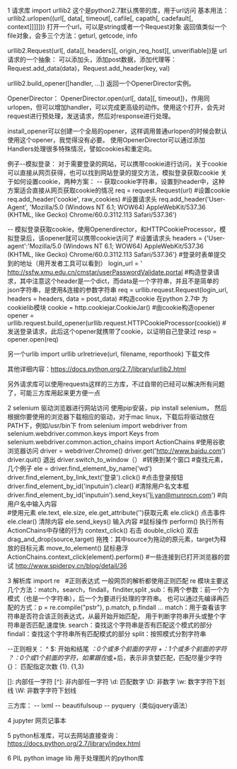 1 请求库
import urllib2 这个是python2.7默认携带的库，用于url访问
基本用法：
urllib2.urlopen((url[, data[, timeout[, cafile[, capath[, cadefault[, context]]]]])) 打开一个url，可以是string或者一个Request对象
返回值类似一个file对象，会多三个方法：geturl, getcode, info

urllib2.Request(url[, data][, headers][, origin_req_host][, unverifiable])是 url请求的一个抽象：
可以添加头，添加post数据，添加代理等：Request.add_data(data)，Request.add_header(key, val)

urllib2.build_opener([handler, ...]) 返回一个OpenerDirector实例。

OpenerDirector：
OpenerDirector.open(url[, data][, timeout])，作用同urlopen，但可以增加handler，可以完成更高级的动作。使用这个打开，会先对request进行预处理，发送请求，然后对response进行处理。

install_opener可以创建一个全局的opener，这样调用普通urlopen的时候会默认使用这个opener，我觉得没有必要。
使用OpenerDirector可以通过添加Handlers处理很多特殊情况，譬如cookies和重定向。

例子--模拟登录：
对于需要登录的网站，可以携带cookie进行访问，关于cookie可以直接从网页获得，也可以找到网站登录的提交方法，模拟登录获取cookie
关于如何设置cookie，两种方案：
-- 获取cookie字符串，设置到header中，这种方案适合直接从网页获取cookie的情况
req = request.Request(url)
#设置cookie
req.add_header('cookie', raw_cookies)
#设置请求头
req.add_header('User-Agent', 'Mozilla/5.0 (Windows NT 6.1; WOW64) AppleWebKit/537.36 (KHTML, like Gecko) Chrome/60.0.3112.113 Safari/537.36')

-- 模拟登录获取cookie，使用Openerdirector，和HTTPCookieProcessor，模拟登录后，该opener就可以携带cookie访问了
#设置请求头
headers = {'User-agent':'Mozilla/5.0 (Windows NT 6.1; WOW64) AppleWebKit/537.36 (KHTML, like Gecko) Chrome/60.0.3112.113 Safari/537.36'}
#登录时表单提交到的地址（用开发者工具可以看到）
login_url = ' http://ssfw.xmu.edu.cn/cmstar/userPasswordValidate.portal
#构造登录请求，其中注意这个header是一个dict，而data是一个字符串，并且不是简单的json字符串，是使用&连接的参数字符串
req = urllib.request.Request(login_url, headers = headers, data = post_data)
#构造cookie 在python 2.7中 为cookielib模块
cookie = http.cookiejar.CookieJar()
#由cookie构造opener
opener = urllib.request.build_opener(urllib.request.HTTPCookieProcessor(cookie))
#发送登录请求，此后这个opener就携带了cookie，以证明自己登录过
resp = opener.open(req)

另一个urlib
import urllib
urlretrieve(url, filename, reporthook) 下载文件

其他详细内容：https://docs.python.org/2.7/library/urllib2.html

另外请求库可以使用requests这样的三方库，不过自带的已经可以解决所有问题了，可能三方库用起来更方便一点

2 selenium 驱动浏览器进行网站访问
使用pip安装，pip install selenium，
然后根据你要使用的浏览器下载相应的驱动，对于mac linux，下载后将驱动放在PATH下，例如/usr/bin下
from selenium import webdriver
from selenium.webdriver.common.keys import Keys
from selenium.webdriver.common.action_chains import ActionChains
#使用谷歌浏览器访问
driver = webdriver.Chrome()
driver.get('http://www.baidu.com')
driver.quit() 退出
driver.switch_to_window（） #转换到某个窗口
#查找元素，几个例子
ele = driver.find_element_by_name('wd')
driver.find_element_by_link_text('登录').click()  #点击登录按钮  
driver.find_element_by_id('inputuin').clear()   #清除用户名文本框  
driver.find_element_by_id('inputuin').send_keys('li.yan@munrocn.com')  #向用户名中输入内容  
#使用元素
ele.text, ele.size, ele.get_attribute('')获取元素
ele.click() 点击事件
ele.clear() 清除内容
ele.send_keys() 输入内容
#鼠标操作
perform()   执行所有ActionChains中存储的行为
context_click()  右击
double_click()   双击
drag_and_drop(source,target)  拖拽：其中source为拖动的原元素，target为释放的目标元素
move_to_element() 鼠标悬浮
ActionChains.context_click(element).perform()
#一些连接到已打开浏览器的尝试
http://www.spiderpy.cn/blog/detail/36


3 解析库
import re   #正则表达式
一般网页的解析都使用正则匹配
re 模块主要这几个方法：match，search，findall，finditer,split ,sub：有两个参数：前一个为模式（也是一个字符串），后一个为要进行处理的字符串。
也可以通过先编译再匹配的方式：p = re.compile("pstr"), p.match, p.findall ...
match：用于查看该字符串是否符合该正则表达式，从最开始开始匹配， 用于判断字符串开头或整个字符串是否匹配,速度快.
search：查找这个字符串是否有匹配这个模式的部分
findall：查找这个字符串所有匹配模式的部分
split：按照模式分割字符串

--正则相关：
^ $: 开始和结尾
*：0个或多个前面的字符
+：1个或多个前面的字符
？：0个或1个前面的字符，如果跟在*或+后，表示非贪婪匹配，匹配尽量少字符
{}： 匹配指定次数 {1}. {1,3}

[]: 内部任一字符
[^]: 非内部任一字符
\d: 匹配数字
\D: 非数字
\w: 数字字符下划线
\W: 非数字字符下划线

三方库：
-- lxml
-- beautifulsoup
-- pyquery（类似jquery语法）

4 jupyter 网页记事本

5 python标准库，可以去网站直接查询：https://docs.python.org/2.7/library/index.html

6 PIL python image lib
用于处理图片的python库






